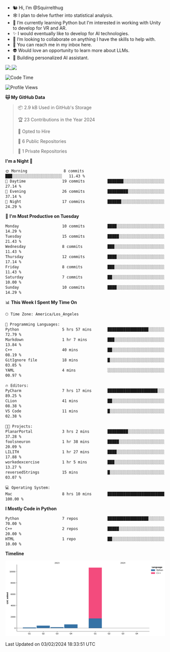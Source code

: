- 🐿️ Hi, I’m @Squirrelthug
- 🕸️ I plan to delve further into statistical analysis.
- 🐍 I’m currently learning Python but I'm interested in working with Unity to develop for VR and AR.
- ✨ I would eventually like to develop for AI technologies.
- 🎃 I’m looking to collaborate on anything I have the skills to help with.
- 🔮 You can reach me in my inbox here.
- 👽 Would love an opportunity to learn more about LLMs.
- 🤖 Building personalized AI assistant.
<p></p>



<a href="https://github.com/anuraghazra/github-readme-stats">
  <img align="top" src="https://github-readme-stats.vercel.app/api?username=squirrelthug&show_icons=true&theme=darcula" />
</a>
<a href="https://git.io/streak-stats">
  <img align="top" src="https://streak-stats.demolab.com/?user=squirrelthug&theme=dark" />
</a>



<!--START_SECTION:waka-->
![Code Time](http://img.shields.io/badge/Code%20Time-13%20hrs%2014%20mins-blue)

![Profile Views](http://img.shields.io/badge/Profile%20Views-13-blue)

**🐱 My GitHub Data** 

> 📦 2.9 kB Used in GitHub's Storage 
 > 
> 🏆 23 Contributions in the Year 2024
 > 
> 💼 Opted to Hire
 > 
> 📜 6 Public Repositories 
 > 
> 🔑 1 Private Repositories 
 > 
**I'm a Night 🦉** 

```text
🌞 Morning                8 commits           ███░░░░░░░░░░░░░░░░░░░░░░   11.43 % 
🌆 Daytime                19 commits          ███████░░░░░░░░░░░░░░░░░░   27.14 % 
🌃 Evening                26 commits          █████████░░░░░░░░░░░░░░░░   37.14 % 
🌙 Night                  17 commits          ██████░░░░░░░░░░░░░░░░░░░   24.29 % 
```
📅 **I'm Most Productive on Tuesday** 

```text
Monday                   10 commits          ████░░░░░░░░░░░░░░░░░░░░░   14.29 % 
Tuesday                  15 commits          █████░░░░░░░░░░░░░░░░░░░░   21.43 % 
Wednesday                8 commits           ███░░░░░░░░░░░░░░░░░░░░░░   11.43 % 
Thursday                 12 commits          ████░░░░░░░░░░░░░░░░░░░░░   17.14 % 
Friday                   8 commits           ███░░░░░░░░░░░░░░░░░░░░░░   11.43 % 
Saturday                 7 commits           ██░░░░░░░░░░░░░░░░░░░░░░░   10.00 % 
Sunday                   10 commits          ████░░░░░░░░░░░░░░░░░░░░░   14.29 % 
```


📊 **This Week I Spent My Time On** 

```text
🕑︎ Time Zone: America/Los_Angeles

💬 Programming Languages: 
Python                   5 hrs 57 mins       ██████████████████░░░░░░░   72.79 % 
Markdown                 1 hr 7 mins         ███░░░░░░░░░░░░░░░░░░░░░░   13.84 % 
C++                      40 mins             ██░░░░░░░░░░░░░░░░░░░░░░░   08.19 % 
GitIgnore file           18 mins             █░░░░░░░░░░░░░░░░░░░░░░░░   03.85 % 
YAML                     4 mins              ░░░░░░░░░░░░░░░░░░░░░░░░░   00.97 % 

🔥 Editors: 
PyCharm                  7 hrs 17 mins       ██████████████████████░░░   89.25 % 
CLion                    41 mins             ██░░░░░░░░░░░░░░░░░░░░░░░   08.38 % 
VS Code                  11 mins             █░░░░░░░░░░░░░░░░░░░░░░░░   02.38 % 

🐱‍💻 Projects: 
PlanarPortal             3 hrs 2 mins        █████████░░░░░░░░░░░░░░░░   37.28 % 
foolsneuron              1 hr 38 mins        █████░░░░░░░░░░░░░░░░░░░░   20.09 % 
LILITH                   1 hr 27 mins        ████░░░░░░░░░░░░░░░░░░░░░   17.88 % 
workedexcercise          1 hr 5 mins         ███░░░░░░░░░░░░░░░░░░░░░░   13.27 % 
reversedStrings          15 mins             █░░░░░░░░░░░░░░░░░░░░░░░░   03.07 % 

💻 Operating System: 
Mac                      8 hrs 10 mins       █████████████████████████   100.00 % 
```

**I Mostly Code in Python** 

```text
Python                   7 repos             ██████████████████░░░░░░░   70.00 % 
C++                      2 repos             █████░░░░░░░░░░░░░░░░░░░░   20.00 % 
HTML                     1 repo              ██░░░░░░░░░░░░░░░░░░░░░░░   10.00 % 
```



**Timeline**

![Lines of Code chart](https://raw.githubusercontent.com/Squirrelthug/Squirrelthug/main/assets/bar_graph.png)


 Last Updated on 03/02/2024 18:33:51 UTC
<!--END_SECTION:waka-->

